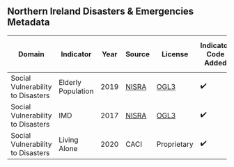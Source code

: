 ## Northern Ireland Disasters & Emergencies Metadata

| Domain | Indicator | Year | Source | License | Indicator Code Added | Data Added to `data/` |
| --- | --- | --- | --- | --- | --- | --- |
| Social Vulnerability to Disasters | Elderly Population | 2019 | [NISRA](https://www.nisra.gov.uk/publications/2019-mid-year-population-estimates-northern-ireland) | [OGL3](https://www.nisra.gov.uk/crown-copyright) | :heavy_check_mark: | :heavy_check_mark: |
| Social Vulnerability to Disasters | IMD | 2017 | [NISRA](https://www.nisra.gov.uk/statistics/deprivation) | [OGL3](https://www.nisra.gov.uk/crown-copyright) | :heavy_check_mark: | :heavy_check_mark: |
| Social Vulnerability to Disasters | Living Alone | 2020 | CACI | Proprietary | :heavy_check_mark: | :heavy_check_mark: |